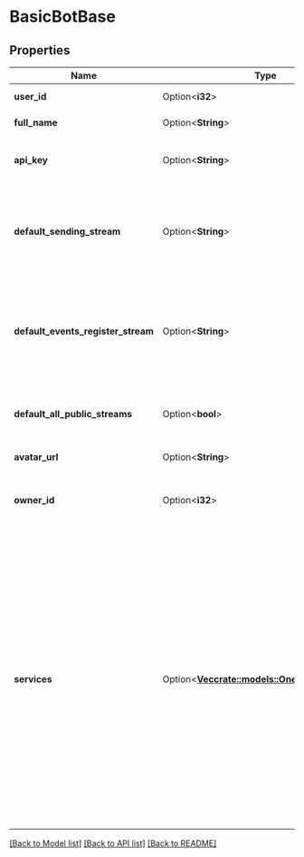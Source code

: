 # BasicBotBase

## Properties

Name | Type | Description | Notes
------------ | ------------- | ------------- | -------------
**user_id** | Option<**i32**> | The user id of the bot.  | [optional]
**full_name** | Option<**String**> | The full name of the bot.  | [optional]
**api_key** | Option<**String**> | The API key of the bot which it uses to make API requests.  | [optional]
**default_sending_stream** | Option<**String**> | The default sending stream of the bot. Null if the bot doesn't have a default sending stream.  | [optional]
**default_events_register_stream** | Option<**String**> | The default stream for which the bot receives events/register data. Null if the bot doesn't have such a default stream.  | [optional]
**default_all_public_streams** | Option<**bool**> | Whether the bot can send messages to all streams by default.  | [optional]
**avatar_url** | Option<**String**> | The URL of the bot's avatar.  | [optional]
**owner_id** | Option<**i32**> | The user id of the bot's owner.  Null if the bot has no owner.  | [optional]
**services** | Option<[**Vec<crate::models::OneOfobjectobject>**](oneOf<object,object>.md)> | The \"Services\" array contains extra configuration fields only relevant for Outgoing webhook bots and Embedded bots.  It is always a single-element array.  We consider this part of the Zulip API to be unstable; it is used only for UI elements for administering bots and is likely to change.  | [optional]

[[Back to Model list]](../README.md#documentation-for-models) [[Back to API list]](../README.md#documentation-for-api-endpoints) [[Back to README]](../README.md)



